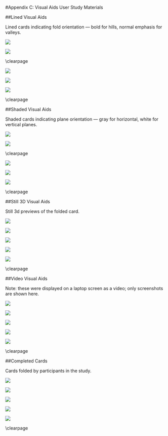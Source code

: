 #Appendix C: Visual Aids User Study Materials

##Lined Visual Aids

Lined cards indicating fold orientation — bold for hills, normal emphasis for valleys.

![](figures/92_Appendix_Visual_Aids_Materials/lined_card1.png)

![](figures/92_Appendix_Visual_Aids_Materials/lined_card2.png)

\clearpage

![](figures/92_Appendix_Visual_Aids_Materials/lined_card3.png)

![](figures/92_Appendix_Visual_Aids_Materials/lined_card4.png)

![](figures/92_Appendix_Visual_Aids_Materials/lined_card5.png)

\clearpage

##Shaded Visual Aids

Shaded cards indicating plane orientation — gray for horizontal, white for vertical planes.

![](figures/92_Appendix_Visual_Aids_Materials/shaded_card1.png)

![](figures/92_Appendix_Visual_Aids_Materials/shaded_card2.png)

\clearpage

![](figures/92_Appendix_Visual_Aids_Materials/shaded_card3.png)

![](figures/92_Appendix_Visual_Aids_Materials/shaded_card4.png)

![](figures/92_Appendix_Visual_Aids_Materials/shaded_card5.png)

\clearpage

##Still 3D Visual Aids

Still 3d previews of the folded card.

![](figures/92_Appendix_Visual_Aids_Materials/still_card1.png)

![](figures/92_Appendix_Visual_Aids_Materials/still_card2.png)

![](figures/92_Appendix_Visual_Aids_Materials/still_card3.png)

![](figures/92_Appendix_Visual_Aids_Materials/still_card4.png)

![](figures/92_Appendix_Visual_Aids_Materials/still_card5.png)

\clearpage

##Video Visual Aids

Note: these were displayed on a laptop screen as a video; only screenshots are shown here.

![](figures/92_Appendix_Visual_Aids_Materials/video_card1.png)

![](figures/92_Appendix_Visual_Aids_Materials/video_card2.png)

![](figures/92_Appendix_Visual_Aids_Materials/video_card3.png)

![](figures/92_Appendix_Visual_Aids_Materials/video_card4.png)

![](figures/92_Appendix_Visual_Aids_Materials/video_card5.png)

\clearpage

##Completed Cards

Cards folded by participants in the study.

![](figures/92_Appendix_Visual_Aids_Materials/completed_card1.png)

![](figures/92_Appendix_Visual_Aids_Materials/completed_card2.png)

![](figures/92_Appendix_Visual_Aids_Materials/completed_card3.png)

![](figures/92_Appendix_Visual_Aids_Materials/completed_card4.png)

![](figures/92_Appendix_Visual_Aids_Materials/completed_card5.png)

\clearpage

